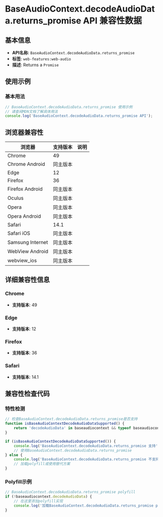 # BaseAudioContext.decodeAudioData.returns_promise API 兼容性数据

## 基本信息

- **API名称**: `BaseAudioContext.decodeAudioData.returns_promise`
- **标签**: `web-features:web-audio`
- **描述**: Returns a `Promise`

## 使用示例

### 基本用法

```javascript
// BaseAudioContext.decodeAudioData.returns_promise 使用示例
// 请查阅MDN文档了解具体用法
console.log('BaseAudioContext.decodeAudioData.returns_promise API');
```

## 浏览器兼容性

| 浏览器 | 支持版本 | 说明 |
|--------|----------|------|
| Chrome | 49 |  |
| Chrome Android | 同主版本 |  |
| Edge | 12 |  |
| Firefox | 36 |  |
| Firefox Android | 同主版本 |  |
| Oculus | 同主版本 |  |
| Opera | 同主版本 |  |
| Opera Android | 同主版本 |  |
| Safari | 14.1 |  |
| Safari iOS | 同主版本 |  |
| Samsung Internet | 同主版本 |  |
| WebView Android | 同主版本 |  |
| webview_ios | 同主版本 |  |

## 详细兼容性信息

### Chrome

- **支持版本**: 49

### Edge

- **支持版本**: 12

### Firefox

- **支持版本**: 36

### Safari

- **支持版本**: 14.1

## 兼容性检查代码

### 特性检测

```javascript
// 检查BaseAudioContext.decodeAudioData.returns_promise是否支持
function isBaseAudioContextDecodeAudioDataSupported() {
    return 'decodeAudioData' in baseaudiocontext && typeof baseaudiocontext.decodeAudioData === 'function';
}

if (isBaseAudioContextDecodeAudioDataSupported()) {
    console.log('BaseAudioContext.decodeAudioData.returns_promise 支持');
    // 使用BaseAudioContext.decodeAudioData.returns_promise
} else {
    console.log('BaseAudioContext.decodeAudioData.returns_promise 不支持，需要polyfill');
    // 加载polyfill或使用替代方案
}
```

### Polyfill示例

```javascript
// BaseAudioContext.decodeAudioData.returns_promise polyfill
if (!baseaudiocontext.decodeAudioData) {
    // 在这里添加polyfill实现
    console.log('加载BaseAudioContext.decodeAudioData.returns_promise polyfill');
}
```

